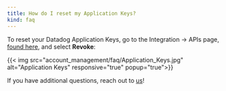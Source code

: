 ```yaml
---
title: How do I reset my Application Keys?
kind: faq
---
```


To reset your Datadog Application Keys, go to the Integration -> APIs page, [found here](https://app.datadoghq.com/account/settings#api), and select **Revoke**:

{{< img src="account_management/faq/Application_Keys.jpg" alt="Application Keys" responsive="true" popup="true">}}

If you have additional questions, reach out to [us](/help)!